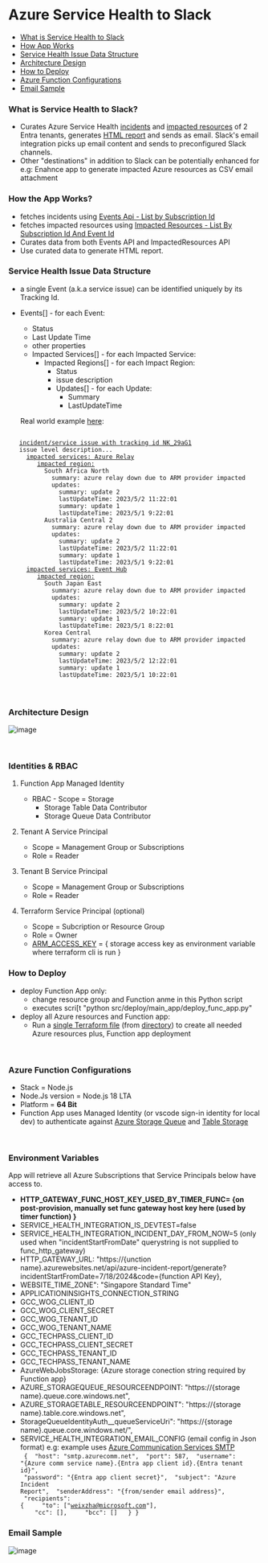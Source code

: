 # Azure Service Health to Slack 

* [What is Service Health to Slack](#what-is-service-health-to-slack)
* [How App Works](#how-the-app-works)
* [Service Health Issue Data Structure ](#service-health-issue-data-structure)
* [Architecture Design](#architecture-design)
* [How to Deploy](#how-to-deploy)
* [Azure Function Configurations](#azure-function-configurations)
* [Email Sample](#email-sample)

### What is Service Health to Slack?  
* Curates Azure Service Health [incidents](https://learn.microsoft.com/en-us/azure/service-health/service-health-notifications-properties) and [impacted resources](https://learn.microsoft.com/en-us/azure/service-health/impacted-resources-security) of 2 Entra tenants, generates [HTML report](https://github.com/weixian-zhang/azure-servicehealth-integration/blob/main/src/az-servicehealth-integration/doc/sample-wog-incident-report.html) and sends as email. Slack's email integration picks up email content and sends to preconfigured Slack channels.
* Other "destinations" in addition to Slack can be potentially enhanced for e.g: Enahnce app to generate impacted Azure resources as CSV email attachment

### How the App Works?
* fetches incidents using [Events Api - List by Subscription Id](https://learn.microsoft.com/en-us/rest/api/resourcehealth/events/list-by-subscription-id?view=rest-resourcehealth-2022-10-01&tabs=HTTP)
* fetches impacted resources using [Impacted Resources - List By Subscription Id And Event Id](https://learn.microsoft.com/en-us/rest/api/resourcehealth/impacted-resources/list-by-subscription-id-and-event-id?view=rest-resourcehealth-2022-10-01&tabs=HTTP)
* Curates data from both Events API and ImpactedResources API
* Use curated data to generate HTML report.

### Service Health Issue Data Structure
* a single Event (a.k.a service issue) can be identified uniquely by its Tracking Id.
* Events[] - for each Event:
  * Status
  * Last Update Time
  * other properties
  * Impacted Services[] - for each Impacted Service:
    * Impacted Regions[] - for each Impact Region:
      * Status
      * issue description
      * Updates[] - for each Update:
        * Summary
        * LastUpdateTime
 
  Real world example [here](https://raw.githubusercontent.com/weixian-zhang/azure-servicehealth-integration/refs/heads/main/src/az-servicehealth-integration/src/helpers/issue-api/test-data/sea_issues_only.json):  

<code>
&nbsp;&nbsp;&nbsp;<ins>incident/service issue with tracking id NK_29aG1</ins>
&nbsp;&nbsp;&nbsp;issue level description...
&nbsp;&nbsp;&nbsp;&nbsp;&nbsp;<ins>impacted services: Azure Relay</ins>
&nbsp;&nbsp;&nbsp;&nbsp;&nbsp;&nbsp;&nbsp;&nbsp;<ins>impacted region:</ins>
&nbsp;&nbsp;&nbsp;&nbsp;&nbsp;&nbsp;&nbsp;&nbsp;&nbsp;&nbsp;South Africa North
&nbsp;&nbsp;&nbsp;&nbsp;&nbsp;&nbsp;&nbsp;&nbsp;&nbsp;&nbsp;&nbsp;&nbsp;summary: azure relay down due to ARM provider impacted
&nbsp;&nbsp;&nbsp;&nbsp;&nbsp;&nbsp;&nbsp;&nbsp;&nbsp;&nbsp;&nbsp;&nbsp;updates:
&nbsp;&nbsp;&nbsp;&nbsp;&nbsp;&nbsp;&nbsp;&nbsp;&nbsp;&nbsp;&nbsp;&nbsp;&nbsp;&nbsp;summary: update 2
&nbsp;&nbsp;&nbsp;&nbsp;&nbsp;&nbsp;&nbsp;&nbsp;&nbsp;&nbsp;&nbsp;&nbsp;&nbsp;&nbsp;lastUpdateTime: 2023/5/2 11:22:01
&nbsp;&nbsp;&nbsp;&nbsp;&nbsp;&nbsp;&nbsp;&nbsp;&nbsp;&nbsp;&nbsp;&nbsp;&nbsp;&nbsp;summary: update 1
&nbsp;&nbsp;&nbsp;&nbsp;&nbsp;&nbsp;&nbsp;&nbsp;&nbsp;&nbsp;&nbsp;&nbsp;&nbsp;&nbsp;lastUpdateTime: 2023/5/1 9:22:01
&nbsp;&nbsp;&nbsp;&nbsp;&nbsp;&nbsp;&nbsp;&nbsp;&nbsp;&nbsp;Australia Central 2
&nbsp;&nbsp;&nbsp;&nbsp;&nbsp;&nbsp;&nbsp;&nbsp;&nbsp;&nbsp;&nbsp;&nbsp;summary: azure relay down due to ARM provider impacted
&nbsp;&nbsp;&nbsp;&nbsp;&nbsp;&nbsp;&nbsp;&nbsp;&nbsp;&nbsp;&nbsp;&nbsp;updates:
&nbsp;&nbsp;&nbsp;&nbsp;&nbsp;&nbsp;&nbsp;&nbsp;&nbsp;&nbsp;&nbsp;&nbsp;&nbsp;&nbsp;summary: update 2
&nbsp;&nbsp;&nbsp;&nbsp;&nbsp;&nbsp;&nbsp;&nbsp;&nbsp;&nbsp;&nbsp;&nbsp;&nbsp;&nbsp;lastUpdateTime: 2023/5/2 11:22:01
&nbsp;&nbsp;&nbsp;&nbsp;&nbsp;&nbsp;&nbsp;&nbsp;&nbsp;&nbsp;&nbsp;&nbsp;&nbsp;&nbsp;summary: update 1
&nbsp;&nbsp;&nbsp;&nbsp;&nbsp;&nbsp;&nbsp;&nbsp;&nbsp;&nbsp;&nbsp;&nbsp;&nbsp;&nbsp;lastUpdateTime: 2023/5/1 9:22:01
&nbsp;&nbsp;&nbsp;&nbsp;&nbsp;<ins>impacted services: Event Hub</ins>
&nbsp;&nbsp;&nbsp;&nbsp;&nbsp;&nbsp;&nbsp;&nbsp;<ins>impacted region:</ins>
&nbsp;&nbsp;&nbsp;&nbsp;&nbsp;&nbsp;&nbsp;&nbsp;&nbsp;&nbsp;South Japan East
&nbsp;&nbsp;&nbsp;&nbsp;&nbsp;&nbsp;&nbsp;&nbsp;&nbsp;&nbsp;&nbsp;&nbsp;summary: azure relay down due to ARM provider impacted
&nbsp;&nbsp;&nbsp;&nbsp;&nbsp;&nbsp;&nbsp;&nbsp;&nbsp;&nbsp;&nbsp;&nbsp;updates:
&nbsp;&nbsp;&nbsp;&nbsp;&nbsp;&nbsp;&nbsp;&nbsp;&nbsp;&nbsp;&nbsp;&nbsp;&nbsp;&nbsp;summary: update 2
&nbsp;&nbsp;&nbsp;&nbsp;&nbsp;&nbsp;&nbsp;&nbsp;&nbsp;&nbsp;&nbsp;&nbsp;&nbsp;&nbsp;lastUpdateTime: 2023/5/2 10:22:01
&nbsp;&nbsp;&nbsp;&nbsp;&nbsp;&nbsp;&nbsp;&nbsp;&nbsp;&nbsp;&nbsp;&nbsp;&nbsp;&nbsp;summary: update 1
&nbsp;&nbsp;&nbsp;&nbsp;&nbsp;&nbsp;&nbsp;&nbsp;&nbsp;&nbsp;&nbsp;&nbsp;&nbsp;&nbsp;lastUpdateTime: 2023/5/1 8:22:01
&nbsp;&nbsp;&nbsp;&nbsp;&nbsp;&nbsp;&nbsp;&nbsp;&nbsp;&nbsp;Korea Central
&nbsp;&nbsp;&nbsp;&nbsp;&nbsp;&nbsp;&nbsp;&nbsp;&nbsp;&nbsp;&nbsp;&nbsp;summary: azure relay down due to ARM provider impacted
&nbsp;&nbsp;&nbsp;&nbsp;&nbsp;&nbsp;&nbsp;&nbsp;&nbsp;&nbsp;&nbsp;&nbsp;updates:
&nbsp;&nbsp;&nbsp;&nbsp;&nbsp;&nbsp;&nbsp;&nbsp;&nbsp;&nbsp;&nbsp;&nbsp;&nbsp;&nbsp;summary: update 2
&nbsp;&nbsp;&nbsp;&nbsp;&nbsp;&nbsp;&nbsp;&nbsp;&nbsp;&nbsp;&nbsp;&nbsp;&nbsp;&nbsp;lastUpdateTime: 2023/5/2 12:22:01
&nbsp;&nbsp;&nbsp;&nbsp;&nbsp;&nbsp;&nbsp;&nbsp;&nbsp;&nbsp;&nbsp;&nbsp;&nbsp;&nbsp;summary: update 1
&nbsp;&nbsp;&nbsp;&nbsp;&nbsp;&nbsp;&nbsp;&nbsp;&nbsp;&nbsp;&nbsp;&nbsp;&nbsp;&nbsp;lastUpdateTime: 2023/5/1 10:22:01
</code>

<br />
<br />  

### Architecture Design  
![image](https://github.com/user-attachments/assets/22666c02-7d0a-4b19-9dd9-22778ce92e16)

<br />  

### Identities & RBAC  

1. Function App Managed Identity
   - RBAC - Scope = Storage
     -  Storage Table Data Contributor
     -  Storage Queue Data Contributor
      
2. Tenant A Service Principal
   - Scope = Management Group or Subscriptions
   - Role = Reader 
      
3. Tenant B Service Principal
   - Scope = Management Group or Subscriptions
   - Role = Reader
  
4. Terraform Service Principal (optional)
   - Scope = Subcription or Resource Group
   - Role = Owner
   - [ARM_ACCESS_KEY](https://learn.microsoft.com/en-us/azure/developer/terraform/store-state-in-azure-storage?tabs=azure-cli#3-configure-terraform-backend-state) = { storage access key as environment variable where terraform cli is run }

### How to Deploy  
* deploy Function App only:
  * change resource group and Function anme in this Python script
  * executes scri[t "python src/deploy/main_app/deploy_func_app.py"
* deploy all Azure resources and Function app:
  * Run a [single Terraform file](https://github.com/weixian-zhang/azure-servicehealth-integration/blob/main/src/deploy/main_app/main.tf) (from [directory](https://github.com/weixian-zhang/azure-servicehealth-integration/tree/main/src/deploy/main_app)) to create all needed Azure resources plus, Function app deployment

<br />  

### Azure Function Configurations  
* Stack = Node.js
* Node.Js version = Node.js 18 LTA
* Platform = <b>64 Bit</b>
* Function App uses Managed Identity (or vscode sign-in identity for local dev) to authenticate against [Azure Storage Queue](https://learn.microsoft.com/en-us/azure/azure-functions/functions-bindings-storage-queue-trigger?tabs=python-v2%2Cisolated-process%2Cnodejs-v4%2Cextensionv5&pivots=programming-language-javascript#identity-based-connections) and [Table Storage](https://learn.microsoft.com/en-us/azure/service-connector/how-to-integrate-storage-table?tabs=nodejs#default-environment-variable-names-or-application-properties-and-sample-code)

<br />  

### Environment Variables  
App will retrieve all Azure Subscriptions that Service Principals below have access to.

* <b>HTTP_GATEWAY_FUNC_HOST_KEY_USED_BY_TIMER_FUNC= {on post-provision, manually set func gateway host key here (used by timer function) } </b>
* SERVICE_HEALTH_INTEGRATION_IS_DEVTEST=false
* SERVICE_HEALTH_INTEGRATION_INCIDENT_DAY_FROM_NOW=5 (only used when "incidentStartFromDate" querystring is not supplied to func_http_gateway)
* HTTP_GATEWAY_URL: "https://{unction name}.azurewebsites.net/api/azure-incident-report/generate?incidentStartFromDate=7/18/2024&code={function API Key},
* WEBSITE_TIME_ZONE": "Singapore Standard Time"
* APPLICATIONINSIGHTS_CONNECTION_STRING
* GCC_WOG_CLIENT_ID
* GCC_WOG_CLIENT_SECRET
* GCC_WOG_TENANT_ID
* GCC_WOG_TENANT_NAME
* GCC_TECHPASS_CLIENT_ID
* GCC_TECHPASS_CLIENT_SECRET
* GCC_TECHPASS_TENANT_ID
* GCC_TECHPASS_TENANT_NAME
* AzureWebJobsStorage: {Azure storage conection string required by Function app}
* AZURE_STORAGEQUEUE_RESOURCEENDPOINT: "https://{storage name}.queue.core.windows.net",
* AZURE_STORAGETABLE_RESOURCEENDPOINT": "https://{storage name}.table.core.windows.net",
* StorageQueueIdentityAuth__queueServiceUri": "https://{storage name}.queue.core.windows.net/",
* SERVICE_HEALTH_INTEGRATION_EMAIL_CONFIG (email config in Json format)
  e.g:
  example uses [Azure Communication Services SMTP](https://learn.microsoft.com/en-us/azure/communication-services/quickstarts/email/send-email-smtp/smtp-authentication)  
  <code>
      {
          &nbsp;"host": "smtp.azurecomm.net",
          &nbsp;"port": 587,
          &nbsp;"username": "{Azure comm service name}.{Entra app client id}.{Entra tenant id}",
          &nbsp;"password": "{Entra app client secret}",
          &nbsp;"subject": "Azure Incident Report",
          &nbsp;"senderAddress": "{from/sender email address}",
          &nbsp;"recipients": {
            &nbsp;&nbsp;&nbsp;&nbsp;"to": ["weixzha@microsoft.com"],
            &nbsp;&nbsp;&nbsp;&nbsp;"cc": [],
            &nbsp;&nbsp;&nbsp;&nbsp;"bcc": []
          &nbsp;&nbsp;}
      }
    </code>   

### Email Sample  

![image](https://github.com/user-attachments/assets/b2f41102-d59e-4bcf-bdde-eb036c05df28)


